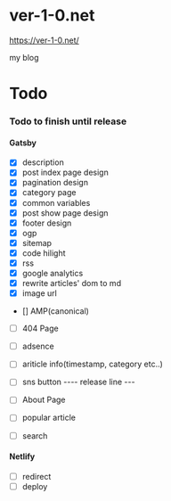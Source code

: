 # ver-1-0.net

https://ver-1-0.net/

my blog


# Todo

### Todo to finish until release


#### Gatsby

 - [x] description
 - [x] post index page design
 - [x] pagination design
 - [x] category page
 - [x] common variables
 - [x] post show page design
 - [x] footer design
 - [x] ogp
 - [x] sitemap
 - [x] code hilight
 - [x] rss
 - [x] google analytics
 - [x] rewrite articles' dom to md
 - [x] image url
 - [] AMP(canonical)
 - [ ] 404 Page
 - [ ] adsence
 - [ ] ariticle info(timestamp, category etc..)
 - [ ] sns button
---- release line ---
 - [ ] About Page
 - [ ] popular article
 - [ ] search


#### Netlify

 - [ ] redirect
 - [ ] deploy
